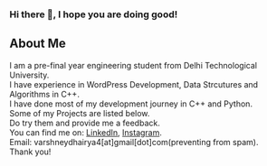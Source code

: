 ### Hi there 👋, I hope you are doing good!

## About Me
I am a pre-final year engineering student from Delhi Technological University.  
I have experience in WordPress Development, Data Strcutures and Algorithms in C++.  
I have done most of my development journey in C++ and Python.  
Some of my Projects are listed below.  
Do try them and provide me a feedback.  
You can find me on: [LinkedIn](https://www.linkedin.com/in/dhairya-varshney/), [Instagram](https://www.instagram.com/varshney_dhairya/).  
Email: varshneydhairya4[at]gmail[dot]com(preventing from spam).  
Thank you!

<!--
**Sincere-Dhairya/Sincere-Dhairya** is a ✨ _special_ ✨ repository because its `README.md` (this file) appears on your GitHub profile.

Here are some ideas to get you started:

- 🔭 I’m currently working on ...
- 🌱 I’m currently learning ...
- 👯 I’m looking to collaborate on ...
- 🤔 I’m looking for help with ...
- 💬 Ask me about ...
- 📫 How to reach me: ...
- 😄 Pronouns: ...
- ⚡ Fun fact: ...
-->

